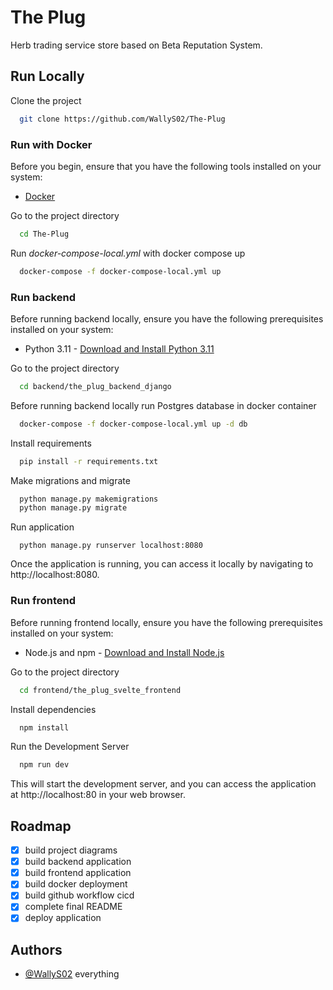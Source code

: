 # The Plug
Herb trading service store based on Beta Reputation System.
## Run Locally
Clone the project

```bash
  git clone https://github.com/WallyS02/The-Plug
```

### Run with Docker
Before you begin, ensure that you have the following tools installed on your system:

- [Docker](https://www.docker.com/get-started)

Go to the project directory

```bash
  cd The-Plug
```

Run *docker-compose-local.yml* with docker compose up

```bash
  docker-compose -f docker-compose-local.yml up  
```

### Run backend
Before running backend locally, ensure you have the following prerequisites installed on your system:
- Python 3.11 - [Download and Install Python 3.11](https://www.python.org/downloads/)

Go to the project directory

```bash
  cd backend/the_plug_backend_django
```
Before running backend locally run Postgres database in docker container
```bash
  docker-compose -f docker-compose-local.yml up -d db
```
Install requirements
```bash
  pip install -r requirements.txt
```
Make migrations and migrate
```bash
  python manage.py makemigrations
  python manage.py migrate
```
Run application
```
  python manage.py runserver localhost:8080
```
Once the application is running, you can access it locally by navigating to http://localhost:8080.

### Run frontend
Before running frontend locally, ensure you have the following prerequisites installed on your system:
- Node.js and npm - [Download and Install Node.js](https://nodejs.org/)

Go to the project directory
```bash
  cd frontend/the_plug_svelte_frontend
```
Install dependencies
```bash
  npm install
```
Run the Development Server
```bash
  npm run dev
```
This will start the development server, and you can access the application at http://localhost:80 in your web browser.

## Roadmap
- [x] build project diagrams
- [x] build backend application
- [x] build frontend application
- [x] build docker deployment
- [x] build github workflow cicd
- [x] complete final README
- [x] deploy application
## Authors
- [@WallyS02](https://github.com/WallyS02) everything
